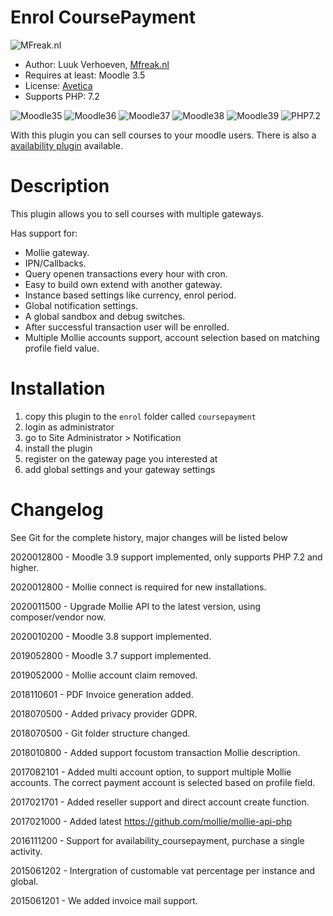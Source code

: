 Enrol CoursePayment
====================
![MFreak.nl](http://MFreak.nl/logo_small.png)

* Author: Luuk Verhoeven, [Mfreak.nl](http://Mfreak.nl)
* Requires at least: Moodle 3.5
* License: [Avetica](http://avetica.nl)
* Supports PHP: 7.2 

![Moodle35](https://img.shields.io/badge/moodle-3.5-brightgreen.svg)
![Moodle36](https://img.shields.io/badge/moodle-3.6-brightgreen.svg)
![Moodle37](https://img.shields.io/badge/moodle-3.7-brightgreen.svg)
![Moodle38](https://img.shields.io/badge/moodle-3.8-brightgreen.svg)
![Moodle39](https://img.shields.io/badge/moodle-3.9-brightgreen.svg)
![PHP7.2](https://img.shields.io/badge/PHP-7.2-brightgreen.svg)

With this plugin you can sell courses to your moodle users. There is also a [availability plugin](https://deploy01.avetica.net/technisch-team/moodlefreak/availability_coursepayment/) available.

Description
====================
This plugin allows you to sell courses with multiple gateways.

Has support for:
* Mollie gateway.
* IPN/Callbacks.
* Query openen transactions every hour with cron.
* Easy to build own extend with another gateway.
* Instance based settings like currency, enrol period.
* Global notification settings.
* A global sandbox and debug switches.
* After successful transaction user will be enrolled.
* Multiple Mollie accounts support, account selection based on matching profile field value.

Installation
====================

1. copy this plugin to the `enrol` folder called `coursepayment`
2. login as administrator
3. go to Site Administrator > Notification
4. install the plugin
5. register on the gateway page you interested at
6. add global settings and your gateway settings

Changelog 
====================

See Git for the complete history, major changes will be listed below

2020012800 - Moodle 3.9 support implemented, only supports PHP 7.2 and higher.

2020012800 - Mollie connect is required for new installations.

2020011500 - Upgrade Mollie API to the latest version, using composer/vendor now.

2020010200 - Moodle 3.8 support implemented.

2019052800 - Moodle 3.7 support implemented.

2019052000 - Mollie account claim removed.

2018110601 - PDF Invoice generation added. 

2018070500 - Added privacy provider GDPR.

2018070500 - Git folder structure changed.

2018010800 - Added support focustom transaction Mollie description.

2017082101 - Added multi account option, to support multiple Mollie accounts. 
   The correct payment account is selected based on profile field.

2017021701 - Added reseller support and direct account create function.

2017021000 - Added latest https://github.com/mollie/mollie-api-php

2016111200 - Support for availability_coursepayment, purchase a single activity.

2015061202 - Intergration of customable vat percentage per instance and global.

2015061201 - We added invoice mail support.